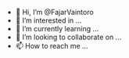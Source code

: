 - 👋 Hi, I’m @FajarVaintoro
- 👀 I’m interested in ...
- 🌱 I’m currently learning ...
- 💞️ I’m looking to collaborate on ...
- 📫 How to reach me ...

<!---
FajarVaintoro/FajarVaintoro is a ✨ special ✨ repository because its `README.md` (this file) appears on your GitHub profile.
You can click the Preview link to take a look at your changes.
--->
